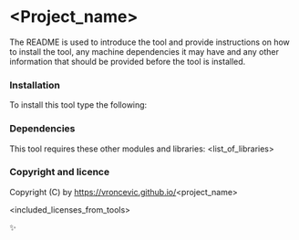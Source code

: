 # <Project_name>

The README is used to introduce the tool and provide instructions on
how to install the tool, any machine dependencies it may have and any
other information that should be provided before the tool is installed.

### Installation

To install this tool type the following:
<instructions>

### Dependencies

This tool requires these other modules and libraries:
<list_of_libraries>

### Copyright and licence

Copyright (C) <date> by https://vroncevic.github.io/<project_name>

<included_licenses_from_tools>

:sparkles:

